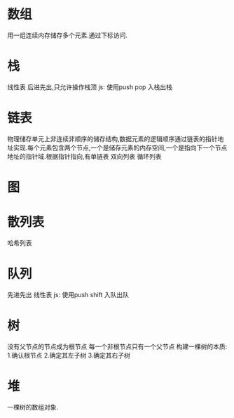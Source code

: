 # 数组
用一组连续内存储存多个元素.通过下标访问.
# 栈
  线性表 后进先出,只允许操作栈顶 
  js: 使用push pop 入栈出栈
# 链表
  物理储存单元上非连续非顺序的储存结构,数据元素的逻辑顺序通过链表的指针地址实现.每个元素包含两个节点,一个是储存元素的内存空间,一个是指向下一个节点地址的指针域.根据指针指向,有单链表 双向列表 循环列表
# 图
# 散列表
哈希列表
# 队列
 先进先出 线性表
   js: 使用push shift 入队出队
# 树
  没有父节点的节点成为根节点
  每一个非根节点只有一个父节点
  构建一棵树的本质: 
    1.确认根节点
    2.确定其左子树
    3.确定其右子树
# 堆
  一棵树的数组对象.